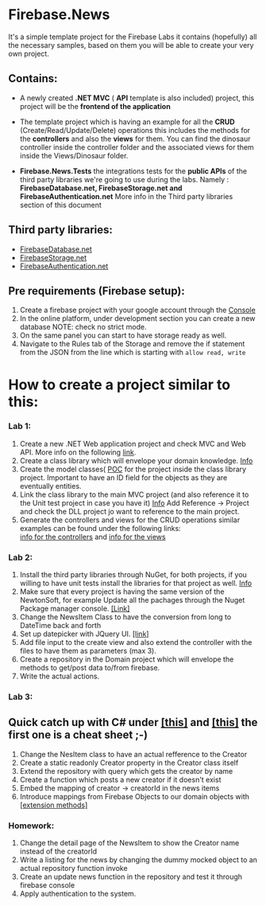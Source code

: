 # Firebase.News

It's a simple template project for the Firebase Labs it contains (hopefully) all the necessary samples,
based on them you will be able to create your very own project.
  
## Contains:
 
  - A newly created **.NET MVC** ( **API** template is also included) project, this project will be the **frontend of the application**
  - The template project which is having an example for all the **CRUD** (Create/Read/Update/Delete) operations 
  this includes the methods for the **controllers** and also the **views** for them. 
  You can find the dinosaur controller inside the controller folder and the associated views for them inside the Views/Dinosaur folder.
  
  - **Firebase.News.Tests** the integrations tests for the **public APIs** of the third party libraries we're going to use during the labs. 
  Namely : **FirebaseDatabase.net, FirebaseStorage.net and FirebaseAuthentication.net**
  More info in the Third party libraries section of this document
  
 
 ## Third party libraries:
 
 - [FirebaseDatabase.net](https://github.com/step-up-labs/firebase-database-dotnet) 
 - [FirebaseStorage.net](https://github.com/step-up-labs/firebase-storage-dotnet)
 - [FirebaseAuthentication.net](https://github.com/step-up-labs/firebase-authentication-dotnet)
 
## Pre requirements (Firebase setup):

1. Create a firebase project with your google account through the [Console](https://console.firebase.google.com) 
2. In the online platform, under development section you can create a new database NOTE: check no strict mode.
3. On the same panel you can start to have storage ready as well. 
4. Navigate to the Rules tab of the Storage and remove the if statement from the JSON from the line which is starting with `allow read, write`
 
# How to create a project similar to this:

### Lab 1:

1. Create a new .NET Web application project and check MVC and Web API. More info on the following [link](https://docs.microsoft.com/en-us/aspnet/mvc/overview/getting-started/introduction/getting-started).
2. Create a class library which will envelope your domain knowledge. [Info](https://msdn.microsoft.com/en-us/library/cc668164.aspx)
3. Create the model classes( [POC](https://stackoverflow.com/questions/250001/poco-definition) for the project inside the class library project. Important to have an ID field for the objects as they are eventually entities.
4. Link the class library to the main MVC project (and also reference it to the Unit test project in case you have it) [Info](https://msdn.microsoft.com/en-us/library/ez524kew.aspx) Add Reference -> Project and check the DLL project jo want to reference to the main project. 
5. Generate the controllers and views for the CRUD operations similar examples can be found under the following links:            
 [info for the controllers](https://www.tutlane.com/tutorial/aspnet-mvc/how-to-create-add-controller-in-asp-net-mvc-application-project) and
 [info for the views](https://msdn.microsoft.com/en-us/library/dd405231(v=vs.98).aspx)

### Lab 2:

1. Install the third party libraries through NuGet, for both projects, if you willing to have unit tests install the libraries for that project as well. [Info](https://docs.microsoft.com/en-us/nuget/quickstart/install-and-use-a-package-in-visual-studio)
2. Make sure that every project is having the same version of the NewtonSoft, for example Update all the pachages through the Nuget Package manager console. [[Link]]()
2. Change the NewsItem Class to have the conversion from long to DateTime back and forth
3. Set up datepicker with JQuery UI. [[link]](https://jqueryui.com/datepicker/)
4. Add file input to the create view and also extend the controller with the files to have them as parameters (max 3).
5. Create a repository in the Domain project which will envelope the methods to get/post data to/from firebase.
6. Write the actual actions.

### Lab 3:

## Quick catch up with C# under [[this]](https://learnxinyminutes.com/docs/csharp/) and [[this]](https://www.tutorialspoint.com/csharp/index.htm) the first one is a cheat sheet ;-)

1. Change the NesItem class to have an actual refference to the Creator
2. Create a static readonly Creator property in the Creator class itself
3. Extend the repository with query which gets the creator by name
4. Create a function which posts a new creator if it doesn't exist
5. Embed the mapping of creator -> creatorId in the news items
6. Introduce mappings from Firebase Objects to our domain objects with [[extension methods]](https://www.c-sharpcorner.com/UploadFile/puranindia/extension-methods-in-C-Sharp-3-0/)

### Homework:

1. Change the detail page of the NewsItem to show the Creator name instead of the creatorId
2. Write a listing for the news by changing the dummy mocked object to an actual repository function invoke
3. Create an update news function in the repository and test it through firebase console
4. Apply authentication to the system.








